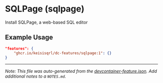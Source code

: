 
# SQLPage (sqlpage)

Install SQLPage, a web-based SQL editor

## Example Usage

```json
"features": {
    "ghcr.io/keisisqrl/dc-features/sqlpage:1": {}
}
```





---

_Note: This file was auto-generated from the [devcontainer-feature.json](https://github.com/keisisqrl/dc-features/blob/main/src/sqlpage/devcontainer-feature.json).  Add additional notes to a `NOTES.md`._

